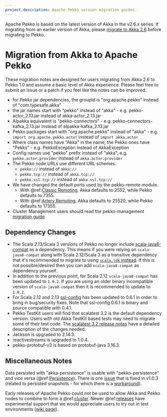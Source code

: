 ```yaml
---
project.description: Apache Pekko version migration guides.
---
```

Apache Pekko is based on the latest version of Akka in the v2.6.x series. If migrating from an earlier version of Akka, 
please [migrate to Akka 2.6](https://doc.akka.io/docs/akka/current/project/migration-guides.html) before migrating to Pekko.

# Migration from Akka to Apache Pekko

These migration notes are designed for users migrating from Akka 2.6 to Pekko 1.0 and assume a basic level of Akka experience. Please feel free to submit an issue or a patch if you feel like the notes can be improved.

* for Pekko jar dependencies, the groupId is "org.apache.pekko" instead of "com.typesafe.akka"
* the jar names start with "pekko" instead of "akka" - e.g. pekko-actor_2.13.jar instead of akka-actor_2.13.jar 
* Alpakka equivalent is "pekko-connectors" - e.g. pekko-connectors-kafka_2.13.jar instead of alpakka-kafka_2.13.jar
* Pekko packages start with "org.apache.pekko" instead of "akka" - e.g. `import org.apache.pekko.actor` instead of `import akka.actor`
* Where class names have "Akka" in the name, the Pekko ones have "Pekko" - e.g. PekkoException instead of AkkaException
* Config names use "pekko" prefix instead of "akka", e.g. `pekko.actor.provider` instead of `akka.actor.provider`
* The Pekko node URLs use different URL schemes.
    * `pekko://` instead of `akka://`
    * `pekko.tcp://` instead of `akka.tcp://`
    * `pekko.ssl.tcp://` instead of `akka.ssl.tcp://`
* We have changed the default ports used by the pekko-remote module.
    * With @ref:[Classic Remoting](../remoting.md), Akka defaults to 2552, while Pekko defaults to 7355.
    * With @ref:[Artery Remoting](../remoting-artery.md), Akka defaults to 25520, while Pekko defaults to 17355.
* Cluster Management users should read the pekko-management [migration guide]($pekko.doc.dns$/docs/pekko-management/current/migration.html)

## Dependency Changes

* The Scala 2.13/Scala 3 versions of Pekko no longer include [scala-java8-compat](https://github.com/scala/scala-java8-compat)
  as a dependency. This means if you were relying on `scala-java8-compat` along with Scala 2.12/Scala 3 as a transitive 
  dependency that it's recommended to migrate to using [`scala.jdk` instead](https://github.com/scala/scala-java8-compat#do-you-need-this).
  If this is not possible/desired then you can add `scala-java8-compat` as dependency yourself.
* In addition to the previous point, for Scala 2.12 `scala-java8-compat` has been updated to `1.0.2`. If you are using
  an older binary incompatible version of `scala-java8-compat` then it is recommended to update to `1.0.2`.
* For Scala 2.12 and 2.13 [ssl-config](https://github.com/lightbend/ssl-config) has been updated to 0.6.1 in order
  to bring in bug/security fixes. Note that ssl-config 0.6.1 is binary and source compatible with 0.4.1.
* Pekko TestKit users will find that scalatest 3.2 is the default dependency version. Users with old Akka TestKit based tests may need
  to migrate some of their test code. The [scalatest 3.2 release notes](https://www.scalatest.org/release_notes/3.2.0) have a detailed
  description of the changes needed.   
* Jackson is upgraded to 2.14.3.
* reactivestreams is upgraded to 1.0.4.
* pekko-protobuf-v3 is based on protobuf-java 3.16.3.

## Miscellaneous Notes

Data persisted with "akka-persistence" is usable with "pekko-persistence" and vice versa (@ref:[Persistence](../persistence.md)). There is one [issue](https://github.com/apache/pekko/pull/837) that is fixed in v1.0.3 (related to persisted snapshots - for which there is a [workaround](https://github.com/scullxbones/pekko-persistence-mongo/pull/14#issuecomment-1847223850)).

Early releases of Apache Pekko could not be used to allow Akka and Pekko nodes to combine to form a @ref:[cluster](../cluster-usage.md). Newer @ref:[releases](../release-notes/index.md) have experimental support that we would appreciate users to try out in test environments ([wiki page](https://cwiki.apache.org/confluence/display/PEKKO/Pekko+Akka+Compatibility)).
